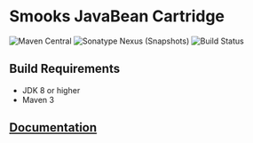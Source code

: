 # Smooks JavaBean Cartridge

![Maven Central](https://img.shields.io/maven-central/v/org.smooks.cartridges/smooks-javabean-cartridge)
![Sonatype Nexus (Snapshots)](https://img.shields.io/nexus/s/org.smooks.cartridges/smooks-javabean-cartridge?server=https%3A%2F%2Foss.sonatype.org)
![Build Status](https://github.com/smooks/smooks-javabean-cartridge/workflows/CI/badge.svg)

## Build Requirements

* JDK 8 or higher
* Maven 3

## [Documentation](https://www.smooks.org/documentation/#java-binding)